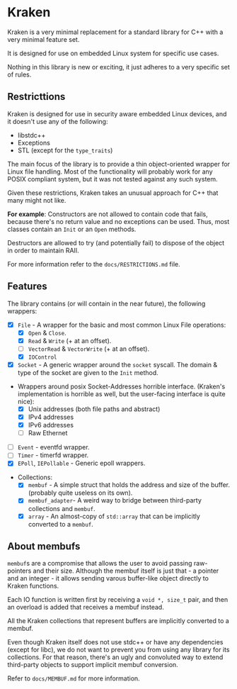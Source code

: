 # Kraken #

Kraken is a very minimal replacement for a standard library for C++ with a very minimal feature set.

It is designed for use on embedded Linux system for specific use cases.

Nothing in this library is new or exciting, it just adheres to a very specific set of rules.

## Restricttions ##
Kraken is designed for use in security aware embedded Linux devices, and it doesn't use any of the following:
 - libstdc++
 - Exceptions
 - STL (except for the `type_traits`)

The main focus of the library is to provide a thin object-oriented wrapper for Linux file handling.
Most of the functionality will probably work for any POSIX compliant system, but it was not tested against any such system.

Given these restrictions, Kraken takes an unusual approach for C++ that many might not like.

__For example__:
Constructors are not allowed to contain code that fails, because there's no return value and no exceptions can be used. 
Thus, most classes contain an `Init` or an `Open` methods.

Destructors are allowed to try (and potentially fail) to dispose of the object in order to maintain RAII.

For more information refer to the `docs/RESTRICTIONS.md` file.

## Features ##
The library contains (or will contain in the near future), the following wrappers:
- [x] `File` - A wrapper for the basic and most common Linux File operations:
  - [x] `Open` & `Close`.
  - [x] `Read` & `Write` (+ at an offset).
  - [ ] `VectorRead` & `VectorWrite` (+ at an offset).
  - [x] `IOControl`
- [x] `Socket` - A generic wrapper around the `socket` syscall. The domain & type of the socket are given to the `Init` method.
- Wrappers around posix Socket-Addresses horrible interface. (Kraken's implementation is horrible as well, but the user-facing interface is quite nice):
  - [x] Unix addresses (both file paths and abstract)
  - [x] IPv4 addresses
  - [x] IPv6 addresses
  - [ ] Raw Ethernet
- [ ] `Event` - eventfd wrapper.
- [ ] `Timer` - timerfd wrapper.
- [x] `EPoll`, `IEPollable` - Generic epoll wrappers.
- Collections:
  - [x] `membuf` - A simple struct that holds the address and size of the buffer. (probably quite useless on its own).
  - [x] `membuf_adapter`- A weird way to bridge between third-party collections and `membuf`.
  - [x] `array` - An almost-copy of `std::array` that can be implicitly converted to a `membuf`.

## About membufs ##
`membuf`s are a compromise that allows the user to avoid passing raw-pointers and their size.
Although the membuf itself is just that - a pointer and an integer - it allows sending varous buffer-like object directly to Kraken functions.

Each IO function is written first by receiving a `void *, size_t` pair, and then an overload is added that receives a membuf instead.
  
All the Kraken collections that represent buffers are implicitly converted to a membuf.

Even though Kraken itself does not use stdc++ or have any dependencies (except for libc), we do not want to prevent you
from using any library for its collections.
For that reason, there's an ugly and convoluted way to extend third-party objects to support implicit membuf conversion.

Refer to `docs/MEMBUF.md` for more information.